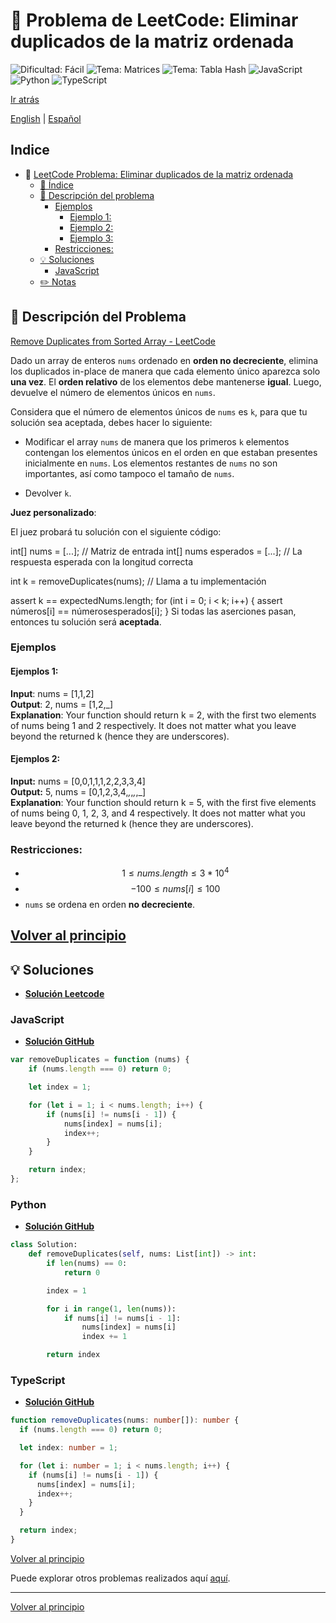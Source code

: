 # 🤔 Problema de LeetCode: Eliminar duplicados de la matriz ordenada
![Dificultad: Fácil](https://img.shields.io/badge/Difficulty-Easy-brightgreen)
![Tema: Matrices](https://img.shields.io/badge/Topic-Arrays-blue)
![Tema: Tabla Hash](https://img.shields.io/badge/Topic-Hash_Table-blue)
![JavaScript](https://img.shields.io/badge/JavaScript-F7DF1E?logo=javascript&logoColor=black)
![Python](https://img.shields.io/badge/Python-3776AB?logo=python&logoColor=white)
![TypeScript](https://img.shields.io/badge/TypeScript-3178C6?logo=typescript&logoColor=white)

[Ir atrás](../README-es.md)

[English](./26.RemoveDuplicatesFromSortedArray.md) | [Español](./26.RemoveDuplicatesFromSortedArray-es.md)

## Indice
- 🤔 [LeetCode Problema: Eliminar duplicados de la matriz ordenada](#-problema-de-leetcode:-dos-sumas)
  - [📝 Índice](#-indice)
  - [📖 Descripción del problema](#-descripcion-del-problema)
    - [Ejemplos](#ejemplos)
      - [Ejemplo 1:](#ejemplo-1)
      - [Ejemplo 2:](#ejemplo-2)
      - [Ejemplo 3:](#ejemplo-3)
    - [Restricciones:](#restricciones)
  - [💡 Soluciones](#-soluciones)
    - [JavaScript](#javascript)
  - [✏️ Notas](#️-notas)

## 📖 Descripción del Problema

[Remove Duplicates from Sorted Array - LeetCode](https://leetcode.com/problems/remove-duplicates-from-sorted-array/description/)

Dado un array de enteros `nums` ordenado en **orden no decreciente**, elimina los duplicados in-place de manera que cada elemento único aparezca solo **una vez**. El **orden relativo** de los elementos debe mantenerse **igual**. Luego, devuelve el número de elementos únicos en `nums`.

Considera que el número de elementos únicos de `nums` es `k`, para que tu solución sea aceptada, debes hacer lo siguiente:

- Modificar el array `nums` de manera que los primeros `k` elementos contengan los elementos únicos en el orden en que estaban presentes inicialmente en `nums`. Los elementos restantes de `nums` no son importantes, así como tampoco el tamaño de `nums`.

- Devolver `k`.


**Juez personalizado**:

El juez probará tu solución con el siguiente código:

int[] nums = [...]; // Matriz de entrada
int[] nums esperados = [...]; // La respuesta esperada con la longitud correcta

int k = removeDuplicates(nums); // Llama a tu implementación

assert k == expectedNums.length;
for (int i = 0; i < k; i++) {
    assert números[i] == númerosesperados[i];
}
Si todas las aserciones pasan, entonces tu solución será **aceptada**.

### Ejemplos

#### Ejemplos 1:
**Input**: nums = [1,1,2]<br>
**Output**: 2, nums = [1,2,_]<br>
**Explanation**: Your function should return k = 2, with the first two elements of nums being 1 and 2 respectively.
It does not matter what you leave beyond the returned k (hence they are underscores).


#### Ejemplos 2:
**Input:** nums = [0,0,1,1,1,2,2,3,3,4]<br>
**Output:** 5, nums = [0,1,2,3,4,_,_,_,_,_]<br>
**Explanation**: Your function should return k = 5, with the first five elements of nums being 0, 1, 2, 3, and 4 respectively.
It does not matter what you leave beyond the returned k (hence they are underscores).


### Restricciones:

- $$1 \leq nums.length \leq 3 * 10^4$$
- $$-100 \leq nums[i] \leq 100$$
- `nums` se ordena en orden **no decreciente**.

[Volver al principio](#indice)
---

## 💡 Soluciones

- **[Solución Leetcode](hhttps://leetcode.com/problems/remove-duplicates-from-sorted-array/solutions/6532217/two-pointers-solution-by-danielpaez-dev-3ocf/)**


### JavaScript
- **[Solución GitHub](../solutions/JavaScript/26.RemoveDuplicatesFromSortedArray.js)**
```javascript
var removeDuplicates = function (nums) {
    if (nums.length === 0) return 0;

    let index = 1;

    for (let i = 1; i < nums.length; i++) {
        if (nums[i] != nums[i - 1]) {
            nums[index] = nums[i];
            index++;
        }
    }

    return index;
};
```

### Python
- **[Solución GitHub](../solutions/Python/26.RemoveDuplicatesFromSortedArray.py)**
```python
class Solution:
    def removeDuplicates(self, nums: List[int]) -> int:
        if len(nums) == 0:
            return 0

        index = 1

        for i in range(1, len(nums)):
            if nums[i] != nums[i - 1]:
                nums[index] = nums[i]
                index += 1

        return index
```

### TypeScript
- **[Solución GitHub](../solutions/TypeScript/26.RemoveDuplicatesFromSortedArray.ts)**
```typescript
function removeDuplicates(nums: number[]): number {
  if (nums.length === 0) return 0;

  let index: number = 1;

  for (let i: number = 1; i < nums.length; i++) {
    if (nums[i] != nums[i - 1]) {
      nums[index] = nums[i];
      index++;
    }
  }

  return index;
}
```

[Volver al principio](#indice)

Puede explorar otros problemas realizados aquí [aquí](https://github.com/Daniel-Paez-Rojas/leetcode.git).

---

[Volver al principio](#indice)